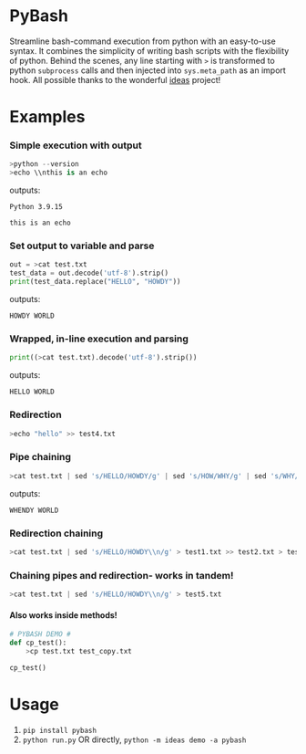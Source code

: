 # PyBash

Streamline bash-command execution from python with an easy-to-use syntax. It combines the simplicity of writing bash scripts with the flexibility of python. Behind the scenes, any line starting with `>` is transformed to python `subprocess` calls and then injected into `sys.meta_path` as an import hook. All possible thanks to the wonderful [ideas](https://github.com/aroberge/ideas) project!


# Examples

### Simple execution with output
```python
>python --version
>echo \\nthis is an echo
```
outputs:
```
Python 3.9.15

this is an echo
```

### Set output to variable and parse
```python
out = >cat test.txt
test_data = out.decode('utf-8').strip()
print(test_data.replace("HELLO", "HOWDY"))
```
outputs:
```
HOWDY WORLD
```

### Wrapped, in-line execution and parsing
```python
print((>cat test.txt).decode('utf-8').strip())
```
outputs:
```
HELLO WORLD
```

### Redirection
```python
>echo "hello" >> test4.txt
```

### Pipe chaining
```python
>cat test.txt | sed 's/HELLO/HOWDY/g' | sed 's/HOW/WHY/g' | sed 's/WHY/WHEN/g'
```
outputs:
```
WHENDY WORLD
```

### Redirection chaining
```python
>cat test.txt | sed 's/HELLO/HOWDY\\n/g' > test1.txt >> test2.txt > test3.txt
```

### Chaining pipes and redirection- works in tandem!
```python
>cat test.txt | sed 's/HELLO/HOWDY\\n/g' > test5.txt
```

#### Also works inside methods!
```python
# PYBASH DEMO #
def cp_test():
    >cp test.txt test_copy.txt

cp_test()
```

# Usage
1. `pip install pybash`
2. `python run.py` OR directly, `python -m ideas demo -a pybash`